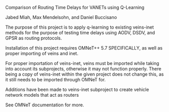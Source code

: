 Comparison of Routing Time Delays for VANETs using Q-Learning

Jabed Miah, Max Mendelsohn, and Daniel Buccisano

The purpose of this project is to apply q-learning to existing veins-inet methods 
for the purpose of testing time delays using AODV, DSDV, and GPSR as routing protocols.

Installation of this project requires OMNeT++ 5.7 SPECIFICALLY, as well as proper importing of veins and inet.

For proper importation of veins-inet, veins must be imported while taking into account its 
subprojects, otherwise it may not function properly. There being a copy of veins-inet within
the given project does not change this, as it still needs to be imported through OMNeT for.

Additions have been made to veins-inet subproject to create vehicle network models that 
act as routers

See OMNeT documentation for more.
